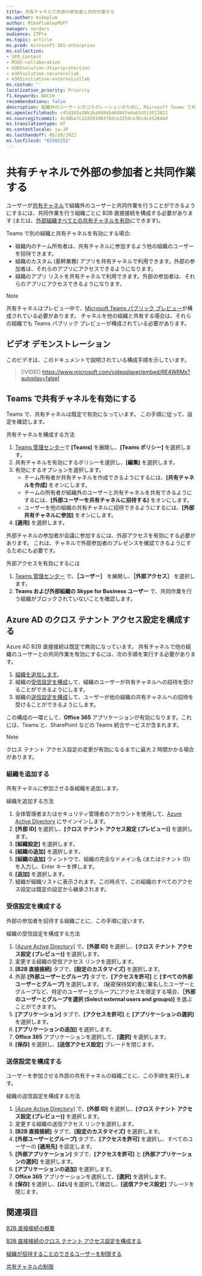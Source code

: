 ```yaml
---
title: 共有チャネルで外部の参加者と共同作業する
ms.author: mikeplum
author: MikePlumleyMSFT
manager: serdars
audience: ITPro
ms.topic: article
ms.prod: microsoft-365-enterprise
ms.collection:
- SPO_Content
- M365-collaboration
- m365solution-3tiersprotection
- m365solution-securecollab
- m365initiative-externalcollab
ms.custom: ''
localization_priority: Priority
f1.keywords: NOCSH
recommendations: false
description: 組織外のユーザーとのコラボレーションのために、Microsoft Teams で共有チャネルを有効にする方法について説明します。
ms.openlocfilehash: c45d345a38b1ba9d045d6984feda614513512021
ms.sourcegitcommit: 4cd8be7c22d29100478dce225dce3bcdce52644d
ms.translationtype: HT
ms.contentlocale: ja-JP
ms.lasthandoff: 05/10/2022
ms.locfileid: "65302152"
---
```

# <a name="collaborate-with-external-participants-in-a-shared-channel"></a>共有チャネルで外部の参加者と共同作業する

ユーザーが[共有チャネル](/MicrosoftTeams/shared-channels)で組織外のユーザーと共同作業を行うことができるようにするには、共同作業を行う組織ごとに B2B 直接接続を構成する必要があります (または、[外部組織すべてとの共有チャネルを有効](/microsoft-365/solutions/allow-direct-connect-with-all-organizations)にできます)。

Teams で別の組織と共有チャネルを有効にする場合:

- 組織内のチーム所有者は、共有チャネルに参加するよう他の組織のユーザーを招待できます。
- 組織のカスタム (基幹業務) アプリを共有チャネルで利用できます。外部の参加者は、それらのアプリにアクセスできるようになります。
- 組織のアプリ リストを共有チャネルで利用できます。外部の参加者は、それらのアプリにアクセスできるようになります。

> [!NOTE]
> 共有チャネルはプレビュー中で、[Microsoft Teams パブリック プレビュー](/MicrosoftTeams/public-preview-doc-updates)が構成されている必要があります。 チャネルを他の組織と共有する場合は、それらの組織でも Teams パブリック プレビューが構成されている必要があります。

## <a name="video-demonstration"></a>ビデオ デモンストレーション

このビデオは、このドキュメントで説明されている構成手順を示しています。
<br>

> [!VIDEO https://www.microsoft.com/videoplayer/embed/RE4WRMx?autoplay=false]

## <a name="enable-shared-channels-in-teams"></a>Teams で共有チャネルを有効にする

Teams で、共有チャネルは既定で有効になっています。 この手順に従って、設定を確認します。

共有チャネルを構成する方法
1. [Teams 管理センター](https://admin.teams.microsoft.com/)で **[Teams]** を展開し、**[Teams ポリシー]** を選択します。
1. 共有チャネルを有効にするポリシーを選択し、**[編集]** を選択します。
1. 有効にするオプションを選択します。
    - チーム所有者が共有チャネルを作成できるようにするには、**[共有チャネルを作成]** をオンにします。
    - チームの所有者が組織外のユーザーと共有チャネルを共有できるようにするには、**[外部ユーザーを共有チャネルに招待する]** をオンにします。
    - ユーザーを他の組織の共有チャネルに招待できるようにするには、**[外部共有チャネルに参加]** をオンにします。
1. **[適用]** を選択します。

外部チャネルの参加者が会議に参加するには、外部アクセスを有効にする必要があります。 これは、チャネルで外部参加者のプレゼンスを確認できるようにするためにも必要です。

外部アクセスを有効にするには
1. [Teams 管理センター](https://admin.teams.microsoft.com/) で、**［ユーザー］** を展開し、**［外部アクセス］** を選択します。
1. **Teams および外部組織の Skype for Business ユーザー** で、共同作業を行う組織がブロックされていないことを確認します。

## <a name="configure-cross-tenant-access-settings-in-azure-ad"></a>Azure AD のクロス テナント アクセス設定を構成する

Azure AD B2B 直接接続は既定で無効になっています。 共有チャネルで他の組織のユーザーとの共同作業を有効にするには、次の手順を実行する必要があります。

1. [組織を追加します](#add-an-organization)。
1. 組織の[受信設定を構成](#configure-inbound-settings)して、組織のユーザーが共有チャネルへの招待を受けることができるようにします。
1. 組織の[送信設定を構成](#configure-outbound-settings)して、ユーザーが他の組織の共有チャネルへの招待を受けることができるようにします。

この構成の一環として、**Office 365** アプリケーションが有効になります。これには、Teams と、SharePoint などの Teams 統合サービスが含まれます。

> [!NOTE]
> クロス テナント アクセス設定の変更が有効になるまでに最大 2 時間かかる場合があります。

### <a name="add-an-organization"></a>組織を追加する

共有チャネルに参加させる各組織を追加します。

組織を追加する方法
1. 全体管理者またはセキュリティ管理者のアカウントを使用して、[Azure Active Directory](https://aad.portal.azure.com) にサインインします。
1. **[外部 ID]** を選択し、**[クロス テナント アクセス設定 (プレビュー)]** を選択します。
1. **[組織設定]** を選択します。
1. **[組織の追加]** を選択します。
1. **[組織の追加]** ウィンドウで、組織の完全なドメイン名 (またはテナント ID) を入力し、Enter キーを押します。
1. **[追加]** を選択します。
1. 組織が組織リストに表示されます。この時点で、この組織のすべてのアクセス設定は既定の設定から継承されます。

### <a name="configure-inbound-settings"></a>受信設定を構成する

外部の参加者を招待する組織ごとに、この手順に従います。

組織の受信設定を構成する方法
1. [[Azure Active Directory]](https://aad.portal.azure.com) で、**[外部 ID]** を選択し、**[クロス テナント アクセス設定 (プレビュー)]** を選択します。
1. 変更する組織の受信アクセス リンクを選択します。
1. **[B2B 直接接続]** タブで、**[設定のカスタマイズ]** を選択します。
1. 外部 **[外部ユーザーとグループ]** タブで、**[アクセスを許可]** と **[すべての外部ユーザーとグループ]** を選択します。 (秘密保持契約書に署名したユーザーとグループなど、特定のユーザーとグループにアクセスを限定する場合、**［外部のユーザーとグループを選択 (Select external users and groups)]** を選ぶことができます)。
1. **[アプリケーション]** タブで、**[アクセスを許可]** と **[アプリケーションの選択]** を選択します。
1. **[アプリケーションの追加]** を選択します。
1. **Office 365** アプリケーションを選択して、**[選択]** を選択します。
1. **[保存]** を選択し、**[送信アクセス設定]** ブレードを閉じます。

### <a name="configure-outbound-settings"></a>送信設定を構成する

ユーザーを参加させる外部の共有チャネルの組織ごとに、この手順を実行します。

組織の送信設定を構成する方法
1. [[Azure Active Directory]](https://aad.portal.azure.com) で、**[外部 ID]** を選択し、**[クロス テナント アクセス設定 (プレビュー)]** を選択します。
1. 変更する組織の送信アクセス リンクを選択します。
1. **[B2B 直接接続]** タブで、**[設定のカスタマイズ]** を選択します。
1. **[外部ユーザーとグループ]** タブで、**[アクセスを許可]** を選択し、すべてのユーザーの **[適用先]** を設定します。
1. **[外部アプリケーション]** タブで、**[アクセスを許可]** と **[外部アプリケーションの選択]** を選択します。
1. **[アプリケーションの追加]** を選択します。
1. **Office 365** アプリケーションを選択して、**[選択]** を選択します。
1. **[保存]** を選択し、**[はい]** を選択して確認し、**[送信アクセス設定]** ブレードを閉じます。

## <a name="see-also"></a>関連項目

[B2B 直接接続の概要](/azure/active-directory/external-identities/b2b-direct-connect-overview)

[B2B 直接接続のクロス テナント アクセス設定を構成する](/azure/active-directory/external-identities/cross-tenant-access-settings-b2b-direct-connect)

[組織が招待することのできるユーザーを制限する](limit-invitations-from-specific-organization.md)

[共有チャネルの制限](/MicrosoftTeams/shared-channels#shared-channel-limits)
